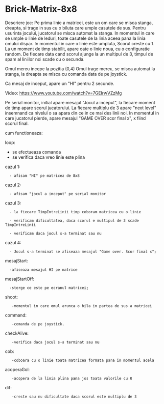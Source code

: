 # Brick-Matrix-8x8

Descriere joc: Pe prima linie a matricei, este un om care se misca stanga, dreapta, si trage in sus cu o biluta care umple
casutele de sus. Pentru usurinta jocului, jucatorul se misca automat la stanga. In momentul in care se umple o linie de leduri,
toate casutele de la linia aceea pana la linia omului dispar. In momentul in care o linie este umpluta, Scorul creste cu 1.
La un moment de timp stabilit, apare cate o linie noua, cu o configuratie random. De fiecare data cand scorul ajunge la un 
multipul de 3, timpul de spam al liniilor noi scade cu o secunda.

Omul mereu incepe la pozitia (0,4)
Omul trage mereu, se misca automat la stanga, la dreapta se misca cu comanda data de pe joystick.

Ca mesaj de inceput, apare un "HI" pentru 2 secunde.

Video: https://www.youtube.com/watch?v=7GEIrwVZzMg

Pe serial monitor, initial apare mesajul "Jocul a inceput", la fiecare moment de timp apare scorul jucatorului. La fiecare 
multiplu de 3 apare "next level" insemnand ca nivelul o sa apara din ce in ce mai des linii noi. In momentul in care jucatorul
pierde, apare mesajul "GAME OVER scor final x", x fiind scorul final.

cum functioneaza:

loop:
  - se efectueaza comanda
  - se verifica daca vreo linie este plina
  
  cazul 1: 
      
      - afisam "HI" pe matricea de 8x8
      
  cazul 2:  
      
      - afisam "jocul a inceput" pe serial monitor
      
  cazul 3: 
      
      - la fiecare TimpIntreLinii timp coboram matricea cu o linie
      
      - verificam dificultatea, daca scorul e multipul de 3 scade TimpIntreLinii
      
      - verificam daca jocul s-a terminat sau nu   
      
   cazul 4:
      
      - Jocul s-a terminat se afiseaza mesajul "Game over. Scor final x";
      
 mesajStart: 
      
      -afiseaza mesajul HI pe matrice
 
 mesajStartOff: 
      
      -sterge ce este pe ecranul matricei;
 
 shoot: 
       
       -momentul in care omul arunca o bila in partea de sus a matricei
 
 command:
       
       -comanda de pe joystick.
 
 checkAlive: 
       
       -verifica daca jocul s-a terminat sau nu
 
 cob: 
       
       -coboara cu o linie toata matricea formata pana in momentul acela
 
 acoperaGol: 
       
       -acopera de la linia plina pana jos toata valorile cu 0
 
 dif: 
       
       -creste sau nu dificultate daca scorul este multiplu de 3
 
